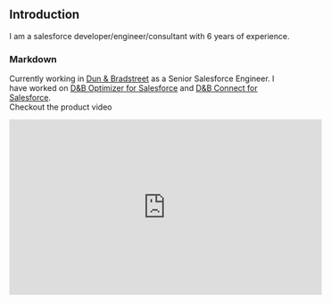 ## Introduction

I am a salesforce developer/engineer/consultant with 6 years of experience.

### Markdown
Currently working in  <a href="https://www.dnb.com" target="_blank">Dun & Bradstreet</a> as a Senior Salesforce Engineer.
I have worked on <a href="https://www.dnb.com/products/marketing-sales/dnb-optimizer.html" target="_blank">D&B Optimizer for Salesforce</a> and <a href="https://www.dnb.com/products/marketing-sales/dnb-connect-for-salesforce.html" target="_blank">D&B Connect for Salesforce</a>. 
<br/>
Checkout the product video
<iframe width="560" height="315" src="https://www.youtube.com/embed/l0jkYBSWz9o?controls=0" title="YouTube video player" frameborder="0" allow="accelerometer; autoplay; clipboard-write; encrypted-media; gyroscope; picture-in-picture" allowfullscreen></iframe>

